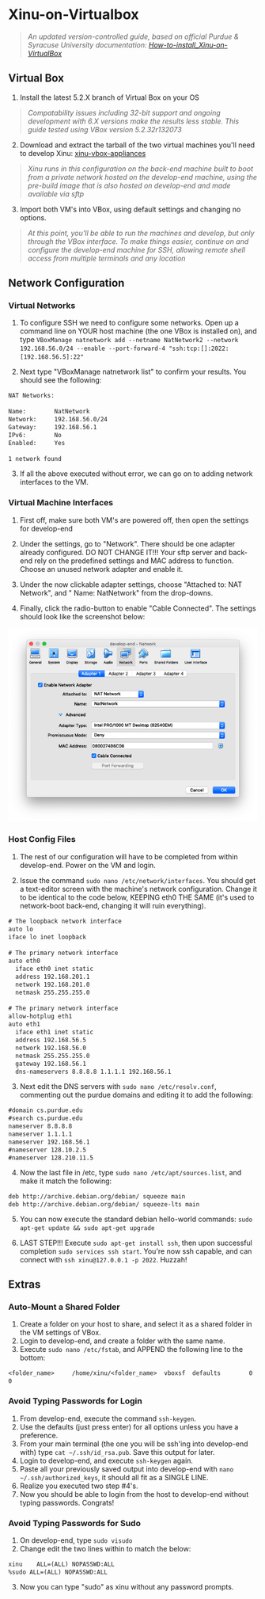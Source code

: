 # **Xinu-on-Virtualbox**
> *An updated version-controlled guide, based on official Purdue & Syracuse University documentation: [How-to-install_Xinu-on-VirtualBox](pdf/How-to-install_Xinu-on-VirtualBox.pdf)*

## **Virtual Box**
1. Install the latest 5.2.X branch of Virtual Box on your OS 
  
>  *Compatability issues including 32-bit support and ongoing development with 6.X versions make the results less stable. This guide tested using VBox version 5.2.32r132073*

2. Download and extract the tarball of the two virtual machines you'll need to develop Xinu: [xinu-vbox-appliances](ftp://ftp.cs.purdue.edu/pub/comer/private/Xinu/xinu-vbox-appliances.tar.gz)

>  *Xinu runs in this configuration on the back-end machine built to boot from a private network hosted on the develop-end machine, using the pre-build image that is also hosted on develop-end and made available via sftp*

3. Import both VM's into VBox, using default settings and changing no options.

>  *At this point, you'll be able to run the machines and develop, but only through the VBox interface. To make things easier, continue on and configure the develop-end machine for SSH, allowing remote shell access from multiple terminals and any location*

## **Network Configuration**
### **Virtual Networks**
1. To configure SSH we need to configure some networks. Open up a command line on YOUR host machine (the one VBox is installed on), and type `VBoxManage natnetwork add --netname NatNetwork2 --network 192.168.56.0/24 --enable --port-forward-4 "ssh:tcp:[]:2022:[192.168.56.5]:22"`

2. Next type "VBoxManage natnetwork list" to confirm your results. You should see the following:
```
NAT Networks:

Name:        NatNetwork
Network:     192.168.56.0/24
Gateway:     192.168.56.1
IPv6:        No
Enabled:     Yes

1 network found
```

3. If all the above executed without error, we can go on to adding network interfaces to the VM.

### **Virtual Machine Interfaces**
1. First off, make sure both VM's are powered off, then open the settings for develop-end

2. Under the settings, go to "Network". There should be one adapter already configured. DO NOT CHANGE IT!!! Your sftp server and back-end rely on the predefined settings and MAC address to function. Choose an unused network adapter and enable it.

3. Under the now clickable adapter settings, choose "Attached to: NAT Network", and " Name: NatNetwork" from the drop-downs.

4. Finally, click the radio-button to enable "Cable Connected". The settings should look like the screenshot below:

![Adapter Settings](images/adapter-1.png)

### **Host Config Files**
1. The rest of our configuration will have to be completed from within develop-end. Power on the VM and login.

2. Issue the command `sudo nano /etc/network/interfaces`. You should get a text-editor screen with the machine's network configuration. Change it to be identical to the code below, KEEPING eth0 THE SAME (it's used to network-boot back-end, changing it will ruin everything).

```
# The loopback network interface
auto lo
iface lo inet loopback

# The primary network interface
auto eth0
  iface eth0 inet static
  address 192.168.201.1
  network 192.168.201.0
  netmask 255.255.255.0

# The primary network interface
allow-hotplug eth1
auto eth1
  iface eth1 inet static
  address 192.168.56.5
  network 192.168.56.0
  netmask 255.255.255.0
  gateway 192.168.56.1
  dns-nameservers 8.8.8.8 1.1.1.1 192.168.56.1
```

3. Next edit the DNS servers with `sudo nano /etc/resolv.conf`, commenting out the purdue domains and editing it to add the following:
```
#domain cs.purdue.edu
#search cs.purdue.edu
nameserver 8.8.8.8
nameserver 1.1.1.1
nameserver 192.168.56.1
#nameserver 128.10.2.5
#nameserver 128.210.11.5
```

4. Now the last file in /etc, type `sudo nano /etc/apt/sources.list`, and make it match the following:
```
deb http://archive.debian.org/debian/ squeeze main
deb http://archive.debian.org/debian/ squeeze-lts main
```

5. You can now execute the standard debian hello-world commands: `sudo apt-get update && sudo apt-get upgrade`

6. LAST STEP!!! Execute `sudo apt-get install ssh`, then upon successful completion `sudo services ssh start`. You're now ssh capable, and can connect with `ssh xinu@127.0.0.1 -p 2022`. Huzzah!

## **Extras**
### **Auto-Mount a Shared Folder**
1. Create a folder on your host to share, and select it as a shared folder in the VM settings of VBox.
2. Login to develop-end, and create a folder with the same name.
3. Execute `sudo nano /etc/fstab`, and APPEND the following line to the bottom:
```
<folder_name>     /home/xinu/<folder_name>  vboxsf  defaults        0       0
```

### **Avoid Typing Passwords for Login**
1. From develop-end, execute the command `ssh-keygen`.
2. Use the defaults (just press enter) for all options unless you have a preference.
3. From your main terminal (the one you will be ssh'ing into develop-end with) type `cat ~/.ssh/id_rsa.pub`. Save this output for later.
4. Login to develop-end, and execute `ssh-keygen` again.
4. Paste all your previously saved output into develop-end with `nano ~/.ssh/authorized_keys`, it should all fit as a SINGLE LINE.
5. Realize you executed two step #4's.
6. Now you should be able to login from the host to develop-end without typing passwords. Congrats!

### **Avoid Typing Passwords for Sudo**
1. On develop-end, type `sudo visudo`
2. Change edit the two lines within to match the below:
```
xinu    ALL=(ALL) NOPASSWD:ALL
%sudo ALL=(ALL) NOPASSWD:ALL
```
3. Now you can type "sudo" as xinu without any password prompts.